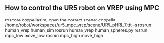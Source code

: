 ## How to control the UR5 robot on VREP using MPC
roscore
coppeliasim, open the correct scene: coppelia /home/robot/workspaces/ur5_mpc_vrep/scene/UR5_pHRI_7.ttt -s
rosrun human_vrep human_sim
rosrun human_vrep human_spheres.py
rosrun mpc_low move_low
rosrun mpc_high move_high


